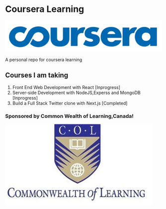 # Coursera Learning

![Coursera Logo](https://github.com/rabira-hierpa/coursera-learning/blob/main/coursear-logo.png)

A personal repo for coursera learning

## Courses I am taking

1. Front End Web Development with React [Inprogress]
2. Server-side Development with NodeJS,Experss and MongoDB [Inprogress]
3. Build a Full Stack Twitter clone with Next.js [Completed]

### Sponsored by Common Wealth of Learning,Canada!

![CommonWealthofLearning](https://github.com/rabira-hierpa/coursera-learning/blob/main/col-logo.jpeg)
